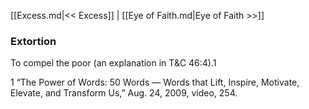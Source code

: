 [[Excess.md|<< Excess]]  |  [[Eye of Faith.md|Eye of Faith >>]]

### Extortion
To compel the poor (an explanation in T&C 46:4).1



1 “The Power of Words: 50 Words — Words that Lift, Inspire, Motivate, Elevate, and Transform Us,” Aug. 24, 2009, video, 254.